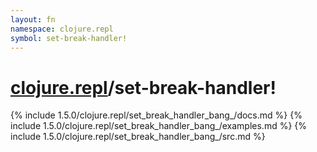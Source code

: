 ```yaml
---
layout: fn
namespace: clojure.repl
symbol: set-break-handler!
---
```


# [clojure.repl](../)/set-break-handler!

{% include 1.5.0/clojure.repl/set_break_handler_bang_/docs.md %}
{% include 1.5.0/clojure.repl/set_break_handler_bang_/examples.md %}
{% include 1.5.0/clojure.repl/set_break_handler_bang_/src.md %}

